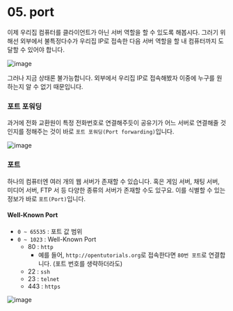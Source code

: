 # 05. port

이제 우리집 컴퓨터를 클라이언트가 아닌 서버 역할을 할 수 있도록 해봅시다.
그러기 위해선 외부에서 불특정다수가 우리집 IP로 접속한 다음 서버 역할을 할 내 컴퓨터까지 도달할 수 있어야 합니다.

![image](https://github.com/djdjdddd/TIL/assets/126077503/b2b4584e-30d0-4a88-8bd5-199de993ac8c)

그러나 지금 상태론 불가능합니다. 
외부에서 우리집 IP로 접속해봤자 이중에 누구를 원하는지 알 수 없기 때문입니다.

### 포트 포워딩
과거에 전화 교환원이 특정 전화번호로 연결해주듯이 공유기가 어느 서버로 연결해줄 것인지를 정해주는 것이 바로 `포트 포워딩(Port forwarding)`입니다.

![image](https://github.com/djdjdddd/TIL/assets/126077503/f1638467-0360-4b01-97ce-f574973ecb79)


### 포트
하나의 컴퓨터엔 여러 개의 웹 서버가 존재할 수 있습니다.
혹은 게임 서버, 채팅 서버, 미디어 서버, FTP 서 등 다양한 종류의 서버가 존재할 수도 있구요.
이를 식별할 수 있는 정보가 바로 `포트(Port)`입니다. 

#### Well-Known Port
- `0 ~ 65535` : 포트 값 범위
- `0 ~ 1023` : Well-Known Port
  - 80 : `http`
    - 예를 들어, `http://opentutorials.org`로 접속한다면 `80번 포트`로 연결합니다. (포트 번호를 생략하더라도)
  - 22 : `ssh`
  - 23 : `telnet`
  - 443 : `https`

![image](https://github.com/djdjdddd/TIL/assets/126077503/0eb1f2c2-ed5d-4884-ab82-295e938b52d8)
